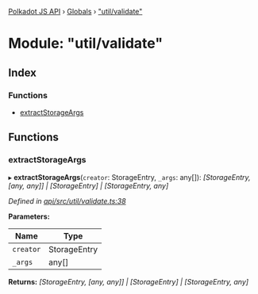 [Polkadot JS API](../README.md) › [Globals](../globals.md) › ["util/validate"](_util_validate_.md)

# Module: "util/validate"

## Index

### Functions

* [extractStorageArgs](_util_validate_.md#extractstorageargs)

## Functions

###  extractStorageArgs

▸ **extractStorageArgs**(`creator`: StorageEntry, `_args`: any[]): *[StorageEntry, [any, any]] | [StorageEntry] | [StorageEntry, any]*

*Defined in [api/src/util/validate.ts:38](https://github.com/polkadot-js/api/blob/21802664b8/packages/api/src/util/validate.ts#L38)*

**Parameters:**

Name | Type |
------ | ------ |
`creator` | StorageEntry |
`_args` | any[] |

**Returns:** *[StorageEntry, [any, any]] | [StorageEntry] | [StorageEntry, any]*

